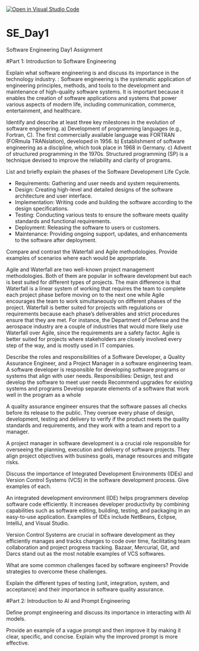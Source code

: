 [![Open in Visual Studio Code](https://classroom.github.com/assets/open-in-vscode-2e0aaae1b6195c2367325f4f02e2d04e9abb55f0b24a779b69b11b9e10269abc.svg)](https://classroom.github.com/online_ide?assignment_repo_id=15569725&assignment_repo_type=AssignmentRepo)
# SE_Day1
Software Engineering Day1 Assignment

#Part 1: Introduction to Software Engineering

Explain what software engineering is and discuss its importance in the technology industry.
: Software engineering is the systematic application of engineering principles, methods, and tools to the development and maintenance of high-quality software systems. It is important because it enables the creation of software applications and systems 
that power various aspects of modern life, including communication, commerce, 
entertainment, and healthcare.

Identify and describe at least three key milestones in the evolution of software engineering.
 a) Development of 
programming languages (e.g., Fortran, C). The first commercially available language was FORTRAN (FORmula TRANslation), developed in 1956. 
b) Establishment of software engineering as a discipline, which took place in 1968 in Germany. 
c) Advent of structured programming in the 1970s. Structured programming (SP) is a technique devised to improve the reliability and clarity of programs. 

List and briefly explain the phases of the Software Development Life Cycle.
- Requirements: Gathering and user needs and system requirements.
 - Design: Creating high-level and detailed designs of the software architecture and user interface.
 - Implementation: Writing code and building the software according to the design specifications.
 - Testing: Conducting various tests to ensure the software meets quality standards and 
functional requirements.
 - Deployment: Releasing the software to users or customers.
 - Maintenance: Providing ongoing support, updates, and enhancements to the software after deployment.

Compare and contrast the Waterfall and Agile methodologies. Provide examples of scenarios where each would be appropriate.

Agile and Waterfall are two well-known project management methodologies. 
Both of them are popular in software development but each is best suited for different types of projects. 
The main difference is that Waterfall is a linear system of working that requires the team to complete each project phase before moving on to the next one while Agile encourages the team to work simultaneously on different phases of the project.
Waterfall is better suited for projects with regulations or requirements because each phase’s deliverables and strict procedures ensure that they are met. For instance, the Department of Defense and the aerospace industry are a couple of industries that would more likely use Waterfall over Agile, since the requirements are a safety factor. 
Agile is better suited for projects where stakeholders are closely involved every step of the way, and is mostly used in IT companies. 

Describe the roles and responsibilities of a Software Developer, a Quality Assurance Engineer, and a Project Manager in a software engineering team.
A software developer is responsible for developing software programs or systems that align with user needs. 
Responsibiliies: 
Design, test and develop the software to meet user needs
Recommend upgrades for existing systems and programs
Develop separate elements of a software that work well in the program as a whole

A quality assurance engineer ensures that the software passes all checks before its release to the public. They oversee every phase of design, development, testing and delivery to verify if the product meets the quality standards and requirements, and they work with a team and report to a manager.

A project manager in software development is a crucial role responsible for overseeing the planning, execution and delivery of software projects. They align project objectives with business goals, manage resources and mitigate risks.


Discuss the importance of Integrated Development Environments (IDEs) and Version Control Systems (VCS) in the software development process. Give examples of each.

An integrated development environment (IDE) helps programmers develop software code efficiently. It increases developer productivity by combining capabilities such as software editing, building, testing, and packaging in an easy-to-use application.
Examples of IDEs include NetBeans, Eclipse, IntelliJ, and Visual Studio. 

Version Control Systems are crucial in software development as they efficiently manages and tracks changes to code over time, facilitating team collaboration and project progress tracking.
Bazaar, Mercurial, Git, and Darcs stand out as the most notable examples of VCS softwares.

What are some common challenges faced by software engineers? Provide strategies to overcome these challenges.


Explain the different types of testing (unit, integration, system, and acceptance) and their importance in software quality assurance.


#Part 2: Introduction to AI and Prompt Engineering


Define prompt engineering and discuss its importance in interacting with AI models.


Provide an example of a vague prompt and then improve it by making it clear, specific, and concise. Explain why the improved prompt is more effective.
